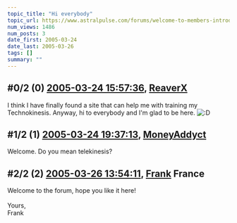 ```yaml
---
topic_title: "Hi everybody"
topic_url: https://www.astralpulse.com/forums/welcome-to-members-introductions!/hi-everybody-18161
num_views: 1486
num_posts: 3
date_first: 2005-03-24
date_last: 2005-03-26
tags: []
summary: ""
---
```


## \#0/2 (0) [2005-03-24 15:57:36](https://www.astralpulse.com/forums/index.php?msg=157435), [ReaverX](https://www.astralpulse.com/forums/profile/?u=8695)  ##
<section>
I think I have finally found a site that can help me with training my Technokinesis. Anyway, hi to everybody and I'm glad to be here.
<img alt=":D" class="smiley" src="https://www.astralpulse.com/forums/Smileys/fugue/cheesy.png" title="Cheesy"/>
</section>

## \#1/2 (1) [2005-03-24 19:37:13](https://www.astralpulse.com/forums/index.php?msg=157448), [MoneyAddyct](https://www.astralpulse.com/forums/profile/?u=8670)  ##
<section>
Welcome. Do you mean telekinesis?
</section>

## \#2/2 (2) [2005-03-26 13:54:11](https://www.astralpulse.com/forums/index.php?msg=157696), [Frank](https://www.astralpulse.com/forums/profile/?u=359) France ##
<section>
Welcome to the forum, hope you like it here!
<br>
<br>
Yours,
<br>
Frank
</section>